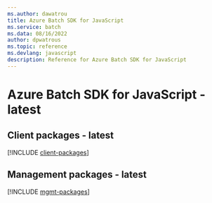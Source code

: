 ```yaml
---
ms.author: dawatrou
title: Azure Batch SDK for JavaScript
ms.service: batch
ms.data: 08/16/2022
author: dpwatrous
ms.topic: reference
ms.devlang: javascript
description: Reference for Azure Batch SDK for JavaScript
---
```

# Azure Batch SDK for JavaScript - latest

## Client packages - latest
[!INCLUDE [client-packages](batch-client-index.md)]
## Management packages - latest
[!INCLUDE [mgmt-packages](batch-mgmt-index.md)]
